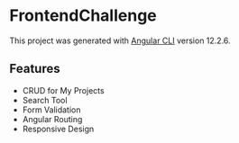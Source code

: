 # FrontendChallenge

This project was generated with [Angular CLI](https://github.com/angular/angular-cli) version 12.2.6.

## Features

- CRUD for My Projects
- Search Tool
- Form Validation
- Angular Routing
- Responsive Design 




